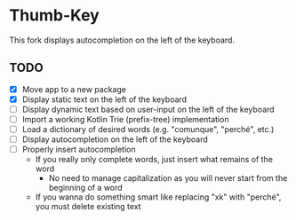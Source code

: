 # Thumb-Key

This fork displays autocompletion on the left of the keyboard.

## TODO

- [x] Move app to a new package
- [x] Display static text on the left of the keyboard
- [ ] Display dynamic text based on user-input on the left of the keyboard
- [ ] Import a working Kotlin Trie (prefix-tree) implementation
- [ ] Load a dictionary of desired words (e.g. "comunque", "perché", etc.) 
- [ ] Display autocompletion on the left of the keyboard
- [ ] Properly insert autocompletion
  - If you really only complete words, just insert what remains of the word
    - No need to manage capitalization as you will never start from the beginning of a word
  - If you wanna do something smart like replacing "xk" with "perché", you must delete existing text